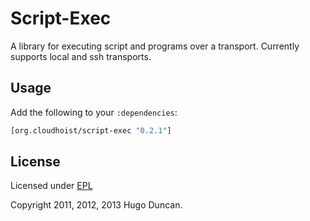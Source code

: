 # Script-Exec

A library for executing script and programs over a transport. Currently supports
local and ssh transports.

## Usage

Add the following to your `:dependencies`:

```clj
[org.cloudhoist/script-exec "0.2.1"]
```

## License

Licensed under [EPL](http://www.eclipse.org/legal/epl-v10.html)

Copyright 2011, 2012, 2013  Hugo Duncan.

